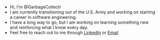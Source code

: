 - Hi, I’m @GarbageCollectr
- I am currently transitioning out of the U.S. Army and working on starting a career in software engineering.
- I have a long way to go, but I am working on learning something new and reinforcing what I know every day.
- Feel free to reach out to me through [LinkedIn](https://www.linkedin.com/in/alex-werner/) or [Email](mailto:alex.d.werner@outlook.com)
<!---
GarbageCollectr/GarbageCollectr is a ✨ special ✨ repository because its `README.md` (this file) appears on your GitHub profile.
You can click the Preview link to take a look at your changes.
--->
